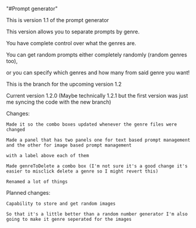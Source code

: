 "#Prompt generator"

This is version 1.1 of the prompt generator

This version allows you to separate prompts by genre.

You have complete control over what the genres are.

You can get random prompts either completely randomly (random genres too), 

or you can specify which genres and how many from said genre you want!

This is the branch for the upcoming version 1.2

Current version 1.2.0 (Maybe technically 1.2.1 but the first version was just me syncing the code with the new branch)

Changes: 

    Made it so the combo boxes updated whenever the genre files were changed

    Made a panel that has two panels one for text based prompt management and the other for image based prompt management

    with a label above each of them

    Made genreToDelete a combo box (I'm not sure it's a good change it's easier to misclick delete a genre so I might revert this)

    Renamed a lot of things

Planned changes:

    Capability to store and get random images

    So that it's a little better than a random number generator I'm also going to make it genre seperated for the images
